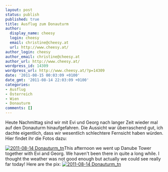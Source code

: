 ```yaml
---
layout: post
status: publish
published: true
title: Ausflug zum Donauturm
author:
  display_name: cheesy
  login: cheesy
  email: christine@cheesy.at
  url: http://www.cheesy.at/
author_login: cheesy
author_email: christine@cheesy.at
author_url: http://www.cheesy.at/
wordpress_id: 14309
wordpress_url: http://www.cheesy.at/?p=14309
date: '2011-08-15 00:03:09 +0100'
date_gmt: '2011-08-14 22:03:09 +0100'
categories:
- Ausflug
- Österreich
- Wien
- Donauturm
comments: []
---
```

<!--:de-->Heute Nachmittag sind wir mit Evi und Georg nach langer Zeit wieder mal auf den Donauturm hinaufgefahren. Die Aussicht war überraschend gut, ich dachte eigentlich, dass wir wesentlich schlechtere Fernsicht haben würden. Hier findet ihr die Fotos dazu:
[![](http://www.cheesy.at/wp-content/uploads/2011-08-14-Donauturm_tn.jpg "2011-08-14 Donauturm\_tn")](http://www.cheesy.at/photos/ausfluege/donauturm/)<!--:--><!--:en-->This afternoon we went up Danube Tower together with Evi and Georg. We haven't been there in quite a long while. I thought the weather was not good enough but actually we could see really far today! Here are the pix:
[![](http://www.cheesy.at/wp-content/uploads/2011-08-14-Donauturm_tn.jpg "2011-08-14 Donauturm\_tn")](http://www.cheesy.at/photos/ausfluege/donauturm/)<!--:-->
